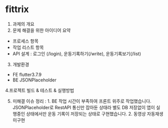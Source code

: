 # fittrix

1. 과제의 개요
2. 문제 해결을 위한 아이디어 요약
- 프로세스 항목
- 작업 리스트 항목
- API 설계
 : 로그인 (/login), 운동기록하기(/write), 운동기록보기(/list)

3. 개발환경
- FE
  flutter3.7.9
- BE
  JSONPlaceholder

4.프로젝트 빌드 & 테스트 & 실행방법

5. 미해결 이슈 정리
 : 1. BE 작업 시간이 부족하여 프론트 위주로 작업했습니다.
   JSONPlaceholder로 RestAPI 통신만 잡아둔 상태라 별도 DB 저장없이 앱이 실행중인 상태에서만 운동 기록이 저장되는 상태로 구현했습니다.
   2. 동영상 자동재생 미구현